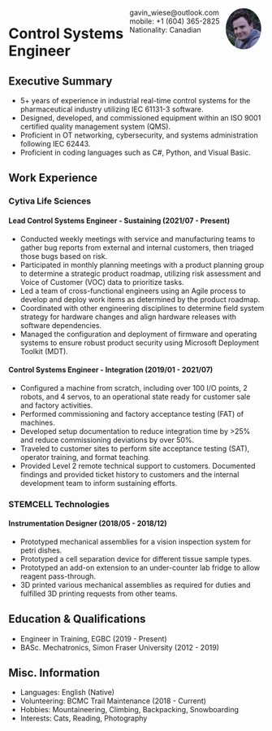 <img style="float:right;border-radius:50%;width:70px;padding:6px" src="avatar.png" />

<span style="float:right;padding:6px">
  gavin_wiese@outlook.com <br> mobile: +1 (604) 365-2825 <br> Nationality: Canadian
</span>

# Control Systems Engineer

## Executive Summary

- 5+ years of experience in industrial real-time control systems for the pharmaceutical industry utilizing IEC 61131-3 software.
- Designed, developed, and commissioned equipment within an ISO 9001 certified quality management system (QMS).
- Proficient in OT networking, cybersecurity, and systems administration following IEC 62443.
- Proficient in coding languages such as C#, Python, and Visual Basic.

## Work Experience

### Cytiva Life Sciences

#### Lead Control Systems Engineer - Sustaining (2021/07 - Present)

- Conducted weekly meetings with service and manufacturing teams to gather bug reports from external and internal customers, then triaged those bugs based on risk.
- Participated in monthly planning meetings with a product planning group to determine a strategic product roadmap, utilizing risk assessment and Voice of Customer (VOC) data to prioritize tasks.
- Led a team of cross-functional engineers using an Agile process to develop and deploy work items as determined by the product roadmap.
- Coordinated with other engineering disciplines to determine field system strategy for hardware changes and align hardware releases with software dependencies.
- Managed the configuration and deployment of firmware and operating systems to ensure robust product security using Microsoft Deployment Toolkit (MDT).

#### Control Systems Engineer - Integration (2019/01 - 2021/07)

- Configured a machine from scratch, including over 100 I/O points, 2 robots, and 4 servos, to an operational state ready for customer sale and factory activities.
- Performed commissioning and factory acceptance testing (FAT) of machines.
- Developed setup documentation to reduce integration time by >25% and reduce commissioning deviations by over 50%.
- Traveled to customer sites to perform site acceptance testing (SAT), operator training, and format teaching.
- Provided Level 2 remote technical support to customers. Documented findings and provided ticket history to customers and the internal development team to inform sustaining efforts.

### STEMCELL Technologies

#### Instrumentation Designer (2018/05 - 2018/12)

- Prototyped mechanical assemblies for a vision inspection system for petri dishes.
- Prototyped a cell separation device for different tissue sample types.
- Prototyped an add-on extension to an under-counter lab fridge to allow reagent pass-through.
- 3D printed various mechanical assemblies as required for duties and fulfilled 3D printing requests from other teams.

## Education & Qualifications

- Engineer in Training, EGBC (2019 - Present)
- BASc. Mechatronics, Simon Fraser University (2012 - 2019)

## Misc. Information

- Languages: English (Native)
- Volunteering: BCMC Trail Maintenance (2018 - Current)
- Hobbies: Mountaineering, Climbing, Backpacking, Snowboarding
- Interests: Cats, Reading, Photography
